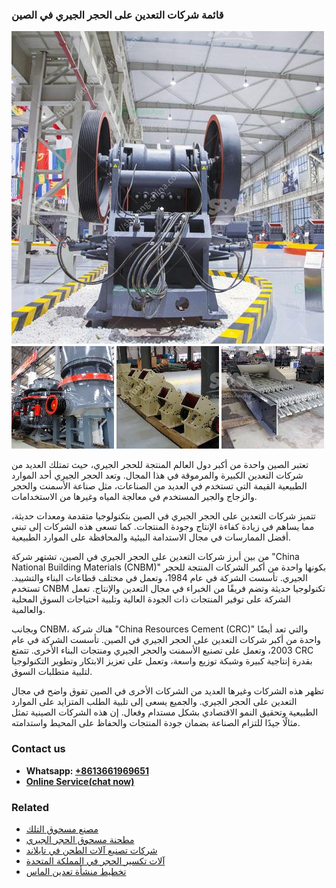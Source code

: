 <h3>قائمة شركات التعدين على الحجر الجيري في الصين</h3><img src='1701852574.jpg' alt=''><p>تعتبر الصين واحدة من أكبر دول العالم المنتجة للحجر الجيري، حيث تمتلك العديد من شركات التعدين الكبيرة والمرموقة في هذا المجال. وتعد الحجر الجيري أحد الموارد الطبيعية القيمة التي تستخدم في العديد من الصناعات، مثل صناعة الأسمنت والحجر والزجاج والجير المستخدم في معالجة المياه وغيرها من الاستخدامات.</p><p>تتميز شركات التعدين على الحجر الجيري في الصين بتكنولوجيا متقدمة ومعدات حديثة، مما يساهم في زيادة كفاءة الإنتاج وجودة المنتجات. كما تسعى هذه الشركات إلى تبني أفضل الممارسات في مجال الاستدامة البيئية والمحافظة على الموارد الطبيعية.</p><p>من بين أبرز شركات التعدين على الحجر الجيري في الصين، تشتهر شركة "China National Building Materials (CNBM)" بكونها واحدة من أكبر الشركات المنتجة للحجر الجيري. تأسست الشركة في عام 1984، وتعمل في مختلف قطاعات البناء والتشييد. تستخدم CNBM تكنولوجيا حديثة وتضم فريقًا من الخبراء في مجال التعدين والإنتاج. تعمل الشركة على توفير المنتجات ذات الجودة العالية وتلبية احتياجات السوق المحلية والعالمية.</p><p>وبجانب CNBM، هناك شركة "China Resources Cement (CRC)" والتي تعد أيضًا واحدة من أكبر شركات التعدين على الحجر الجيري في الصين. تأسست الشركة في عام 2003، وتعمل على تصنيع الأسمنت والحجر الجيري ومنتجات البناء الأخرى. تتمتع CRC بقدرة إنتاجية كبيرة وشبكة توزيع واسعة، وتعمل على تعزيز الابتكار وتطوير التكنولوجيا لتلبية متطلبات السوق.</p><p>تظهر هذه الشركات وغيرها العديد من الشركات الأخرى في الصين تفوق واضح في مجال التعدين على الحجر الجيري. والجميع يسعى إلى تلبية الطلب المتزايد على الموارد الطبيعية وتحقيق النمو الاقتصادي بشكل مستدام وفعال. إن هذه الشركات الصينية تمثل مثالًا جيدًا للتزام الصناعة بضمان جودة المنتجات والحفاظ على المحيط واستدامته.</p><h3>Contact us</h3><ul><li><strong>Whatsapp:&nbsp;<a href="https://wa.me/8613661969651">+8613661969651</a></strong></li><li><a href="https://swt.shibang-china.com/?git&amp;zhl&amp;قائمة شركات التعدين على الحجر الجيري في الصين"><strong>Online Service(chat now)</strong></a></li></ul><h3>Related</h3><ul><li><a href='مصنع مسحوق التلك.md'>مصنع مسحوق التلك</a></li><li><a href='مطحنة مسحوق الحجر الجيري.md'>مطحنة مسحوق الحجر الجيري</a></li><li><a href='شركات تصنيع آلات الطحن في تايلاند.md'>شركات تصنيع آلات الطحن في تايلاند</a></li><li><a href='آلات تكسير الحجر في المملكة المتحدة.md'>آلات تكسير الحجر في المملكة المتحدة</a></li><li><a href='تخطيط منشأة تعدين الماس.md'>تخطيط منشأة تعدين الماس</a></li></ul>